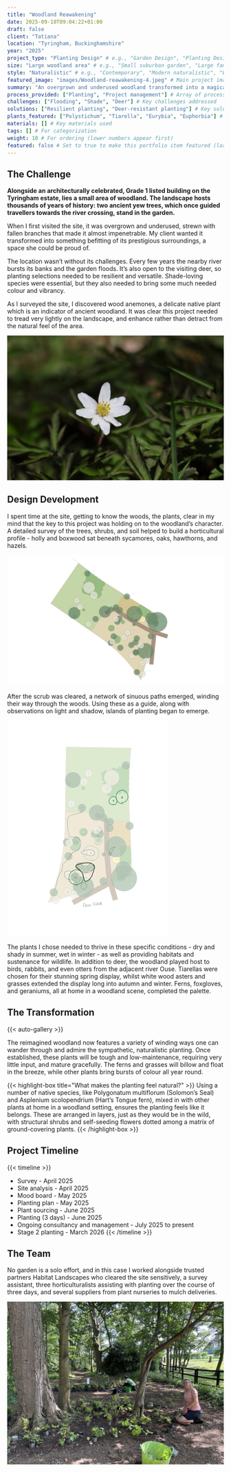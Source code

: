 ```yaml
---
title: "Woodland Reawakening"
date: 2025-09-10T09:04:22+01:00
draft: false
client: "Tatiana"
location: "Tyringham, Buckinghamshire"
year: "2025"
project_type: "Planting Design" # e.g., "Garden Design", "Planting Design", "Design Consultation"
size: "Large woodland area" # e.g., "Small suburban garden", "Large family garden"
style: "Naturalistic" # e.g., "Contemporary", "Modern naturalistic", "Wildlife-friendly"
featured_image: "images/Woodland-reawakening-4.jpeg" # Main project image (place in same directory)
summary: "An overgrown and underused woodland transformed into a magical space" # Brief description for listings
process_provided: ["Planting", "Project management"] # Array of processes, e.g., ["Design", "Planting", "Project Management"]
challenges: ["Flooding", "Shade", "Deer"] # Key challenges addressed
solutions: ["Resilient planting", "Deer-resistant planting"] # Key solutions implemented
plants_featured: ["Polystichum", "Tiarella", "Eurybia", "Euphorbia"] # Notable plants used
materials: [] # Key materials used
tags: [] # For categorization
weight: 10 # For ordering (lower numbers appear first)
featured: false # Set to true to make this portfolio item featured (larger size)
---
```


## The Challenge

**Alongside an architecturally celebrated, Grade 1 listed building on the Tyringham estate, lies a small area of woodland. The landscape hosts thousands of years of history: two ancient yew trees, which once guided travellers towards the river crossing, stand in the garden.**

When I first visited the site, it was overgrown and underused, strewn with fallen branches that made it almost impenetrable. My client wanted it transformed into something befitting of its prestigious surroundings, a space she could be proud of.

The location wasn’t without its challenges. Every few years the nearby river bursts its banks and the garden floods. It’s also open to the visiting deer, so planting selections needed to be resilient and versatile. Shade-loving species were essential, but they also needed to bring some much needed colour and vibrancy.

As I surveyed the site, I discovered wood anemones, a delicate native plant which is an indicator of ancient woodland. It was clear this project needed to tread very lightly on the landscape, and enhance rather than detract from the natural feel of the area.

![Anemone](content-images/anemone-1.jpeg "Wood anemones, an indicator of ancient woodland, found on site")

## Design Development

I spent time at the site, getting to know the woods, the plants, clear in my mind that the key to this project was holding on to the woodland’s character. A detailed survey of the trees, shrubs, and soil helped to build a horticultural profile - holly and boxwood sat beneath sycamores, oaks, hawthorns, and hazels.

![Trees plotted on a survey plan](content-images/tree-survey.jpeg "Tree survey")

After the scrub was cleared, a network of sinuous paths emerged, winding their way through the woods. Using these as a guide, along with observations on light and shadow, islands of planting began to emerge.

![Layers being added to a garden design plan, gradually refining detail](content-images/tyringham-development.gif "Developing a concept through observation and sketching")

The plants I chose needed to thrive in these specific conditions - dry and shady in summer, wet in winter - as well as providing habitats and sustenance for wildlife. In addition to deer, the woodland played host to birds, rabbits, and even otters from the adjacent river Ouse. Tiarellas were chosen for their stunning spring display, whilst white wood asters and grasses extended the display long into autumn and winter. Ferns, foxgloves, and geraniums, all at home in a woodland scene, completed the palette.

## The Transformation

{{< auto-gallery >}}

The reimagined woodland now features a variety of winding ways one can wander through and admire the sympathetic, naturalistic planting. Once established, these plants will be tough and low-maintenance, requiring very little input, and mature gracefully. The ferns and grasses will billow and float in the breeze, while other plants bring bursts of colour all year round.

{{< highlight-box title="What makes the planting feel natural?" >}}
Using a number of native species, like Polygonatum multiflorum (Solomon’s Seal) and Asplenium scolopendrium (Hart’s Tongue fern), mixed in with other plants at home in a woodland setting, ensures the planting feels like it belongs. These are arranged in layers, just as they would be in the wild, with structural shrubs and self-seeding flowers dotted among a matrix of ground-covering plants.
{{< /highlight-box >}}

## Project Timeline

{{< timeline >}}

- Survey - April 2025
- Site analysis - April 2025
- Mood board - May 2025
- Planting plan - May 2025
- Plant sourcing - June 2025
- Planting (3 days) - June 2025
- Ongoing consultancy and management - July 2025 to present
- Stage 2 planting - March 2026
  {{< /timeline >}}

## The Team

No garden is a solo effort, and in this case I worked alongside trusted partners Habitat Landscapes who cleared the site sensitively, a survey assistant, three horticulturalists assisting with planting over the course of three days, and several suppliers from plant nurseries to mulch deliveries.

![Wyld Design planting team](content-images/wylddesign-team-tyringham.jpeg)

